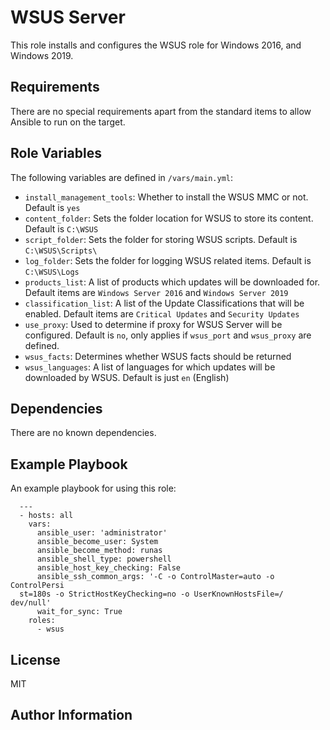 WSUS Server
=========

This role installs and configures the WSUS role for Windows 2016, and Windows 2019.

Requirements
------------

There are no special requirements apart from the standard items to allow Ansible to run on the target.

Role Variables
--------------

The following variables are defined in `/vars/main.yml`:
* `install_management_tools`: Whether to install the WSUS MMC or not.  Default is `yes`
* `content_folder`: Sets the folder location for WSUS to store its content.  Default is `C:\WSUS`
* `script_folder`: Sets the folder for storing WSUS scripts. Default is `C:\WSUS\Scripts\`
* `log_folder`: Sets the folder for logging WSUS related items. Default is `C:\WSUS\Logs`
* `products_list`: A list of products which updates will be downloaded for.  Default items are `Windows Server 2016` and `Windows Server 2019`
* `classification_list`: A list of the Update Classifications that will be enabled.  Default items are `Critical Updates` and `Security Updates`
* `use_proxy`: Used to determine if proxy for WSUS Server will be configured. Default is `no`, only applies if `wsus_port` and `wsus_proxy` are defined.
* `wsus_facts`: Determines whether WSUS facts should be returned
* `wsus_languages`: A list of languages for which updates will be downloaded by WSUS. Default is just `en` (English)

Dependencies
------------

There are no known dependencies.

Example Playbook
----------------

An example playbook for using this role:
```
  ---
  - hosts: all
    vars:
      ansible_user: 'administrator'
      ansible_become_user: System
      ansible_become_method: runas
      ansible_shell_type: powershell
      ansible_host_key_checking: False
      ansible_ssh_common_args: '-C -o ControlMaster=auto -o   ControlPersi
  st=180s -o StrictHostKeyChecking=no -o UserKnownHostsFile=/ dev/null'
      wait_for_sync: True
    roles:
      - wsus
```
License
-------

MIT

Author Information
------------------
